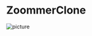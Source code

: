 # ZoommerClone
![picture](https://github.com/Svani31/ZoommerClone/assets/119888981/a184c427-d0e1-42f5-9dbb-fff439a78f4d)
